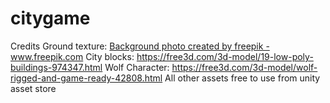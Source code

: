 # citygame
 
Credits
Ground texture: <a href="https://www.freepik.com/free-photos-vectors/background">Background photo created by freepik - www.freepik.com</a>
City blocks: https://free3d.com/3d-model/19-low-poly-buildings-974347.html
Wolf Character: https://free3d.com/3d-model/wolf-rigged-and-game-ready-42808.html
All other assets free to use from unity asset store

